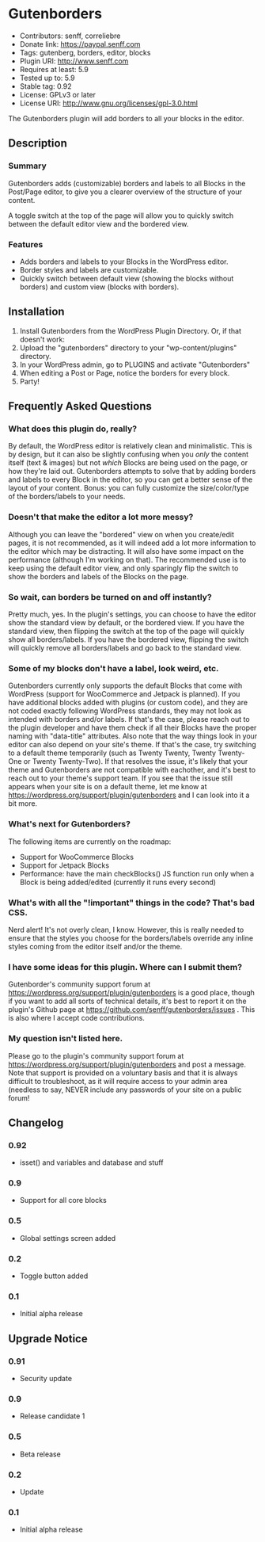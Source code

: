 # Gutenborders
* Contributors: senff, correliebre
* Donate link: https://paypal.senff.com
* Tags: gutenberg, borders, editor, blocks
* Plugin URI: http://www.senff.com
* Requires at least: 5.9
* Tested up to: 5.9
* Stable tag: 0.92
* License: GPLv3 or later
* License URI: http://www.gnu.org/licenses/gpl-3.0.html

The Gutenborders plugin will add borders to all your blocks in the editor.


## Description

### Summary

Gutenborders adds (customizable) borders and labels to all Blocks in the Post/Page editor, to give you a clearer overview of the structure of your content.

A toggle switch at the top of the page will allow you to quickly switch between the default editor view and the bordered view.


### Features

* Adds borders and labels to your Blocks in the WordPress editor.
* Border styles and labels are customizable.
* Quickly switch between default view (showing the blocks without borders) and custom view (blocks with borders).

## Installation 

1. Install Gutenborders from the WordPress Plugin Directory. Or, if that doesn't work:
2. Upload the "gutenborders" directory to your "wp-content/plugins" directory.
3. In your WordPress admin, go to PLUGINS and activate "Gutenborders"
4. When editing a Post or Page, notice the borders for every block.
5. Party!


## Frequently Asked Questions

### What does this plugin do, really?

By default, the WordPress editor is relatively clean and minimalistic. This is by design, but it can also be slightly confusing when you *only* the content itself (text & images) but not *which* Blocks are being used on the page, or how they're laid out. 
Gutenborders attempts to solve that by adding borders and labels to every Block in the editor, so you can get a better sense of the layout of your content.
Bonus: you can fully customize the size/color/type of the borders/labels to your needs.

### Doesn't that make the editor a lot more messy?

Although you can leave the "bordered" view on when you create/edit pages, it is not recommended, as it will indeed add a lot more information to the editor which may be distracting. It will also have some impact on the performance (although I'm working on that). The recommended use is to keep using the default editor view, and only sparingly flip the switch to show the borders and labels of the Blocks on the page.

### So wait, can borders be turned on and off instantly?

Pretty much, yes. In the plugin's settings, you can choose to have the editor show the standard view by default, or the bordered view. If you have the standard view, then flipping the switch at the top of the page will quickly show all borders/labels. If you have the bordered view, flipping the switch will quickly remove all borders/labels and go back to the standard view.

### Some of my blocks don't have a label, look weird, etc.

Gutenborders currently only supports the default Blocks that come with WordPress (support for WooCommerce and Jetpack is planned). If you have additional blocks added with plugins (or custom code), and they are not coded exactly following WordPress standards, they may not look as intended with borders and/or labels. If that's the case, please reach out to the plugin developer and have them check if all their Blocks have the proper naming with "data-title" attributes.
Also note that the way things look in your editor can also depend on your site's theme. If that's the case, try switching to a default theme temporarily (such as Twenty Twenty, Twenty Twenty-One or Twenty Twenty-Two).
If that resolves the issue, it's likely that your theme and Gutenborders are not compatible with eachother, and it's best to reach out to your theme's support team.
If you see that the issue still appears when your site is on a default theme, let me know at https://wordpress.org/support/plugin/gutenborders and I can look into it a bit more.

### What's next for Gutenborders?

The following items are currently on the roadmap:

* Support for WooCommerce Blocks
* Support for Jetpack Blocks
* Performance: have the main checkBlocks() JS function run only when a Block is being added/edited (currently it runs every second)

### What's with all the "!important" things in the code? That's bad CSS.

Nerd alert! It's not overly clean, I know. However, this is really needed to ensure that the styles you choose for the borders/labels override any inline styles coming from the editor itself and/or the theme.

### I have some ideas for this plugin. Where can I submit them?

Gutenborder's community support forum at https://wordpress.org/support/plugin/gutenborders is a good place, though if you want to add all sorts of technical details, it's best to report it on the plugin's Github page at https://github.com/senff/gutenborders/issues . This is also where I accept code contributions.

### My question isn't listed here.

Please go to the plugin's community support forum at https://wordpress.org/support/plugin/gutenborders and post a message. Note that support is provided on a voluntary basis and that it is always difficult to troubleshoot, as it will require access to your admin area (needless to say, NEVER include any passwords of your site on a public forum!


## Changelog

### 0.92
* isset() and variables and database and stuff

### 0.9 
* Support for all core blocks

### 0.5 
* Global settings screen added

### 0.2 
* Toggle button added

### 0.1 
* Initial alpha release 


## Upgrade Notice 

### 0.91
* Security update

### 0.9 
* Release candidate 1

### 0.5 
* Beta release 

### 0.2 
* Update 

### 0.1 
* Initial alpha release 
